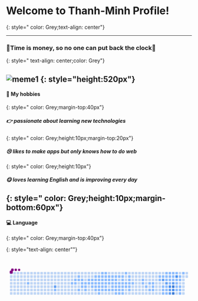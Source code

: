 # Welcome to Thanh-Minh Profile!
{: style=" color: Grey;text-align: center"}

-----

### 👊Time is money, so no one can put back the clock👊
{: style=" text-align: center;color: Grey"}

![meme1](https://user-images.githubusercontent.com/97713475/204207588-1c86236b-9c2e-4ce9-a500-dcc083841e85.jpg)
 {: style="height:520px"}
-------
 
#### 📌 My hobbies 
{: style=" color: Grey;margin-top:40px"}

##### 👉 passionate about learning new technologies
{: style=" color: Grey;height:10px;margin-top:20px"}

##### 😢 likes to make apps but only knows how to do web
{: style=" color: Grey;height:10px"}

##### 😋  loves learning English and is improving every day
{: style=" color: Grey;height:10px;margin-bottom:60px"}
-----

#### 💻 Language 
{: style=" color: Grey;margin-top:40px"}


{: style="text-align: center""}

<svg viewBox="-16 -32 880 192" width="650" height="192" xmlns="http://www.w3.org/2000/svg"><desc>Generated with https://github.com/Platane/snk</desc><style>:root{--cb:#1b1f230a;--cs:purple;--ce:#bfd6f6;--c0:#bfd6f6;--c1:#8dbdff;--c2:#64a1f4;--c3:#4b91f1;--c4:#3c7dd9}.c{shape-rendering:geometricPrecision;fill:var(--ce);stroke-width:1px;stroke:var(--cb);animation:none 35900ms linear infinite;width:12px;height:12px}@keyframes c0{2.5%{fill:var(--c1)}2.52%,100%{fill:var(--ce)}}.c.c0{fill:var(--c1);animation-name:c0}@keyframes c1{70.74%{fill:var(--c2)}70.76%,100%{fill:var(--ce)}}.c.c1{fill:var(--c2);animation-name:c1}@keyframes c2{5.28%{fill:var(--c1)}5.3%,100%{fill:var(--ce)}}.c.c2{fill:var(--c1);animation-name:c2}@keyframes c3{27.29%{fill:var(--c1)}27.31%,100%{fill:var(--ce)}}.c.c3{fill:var(--c1);animation-name:c3}@keyframes c4{26.73%{fill:var(--c1)}26.75%,100%{fill:var(--ce)}}.c.c4{fill:var(--c1);animation-name:c4}@keyframes c5{27.01%{fill:var(--c1)}27.03%,100%{fill:var(--ce)}}.c.c5{fill:var(--c1);animation-name:c5}@keyframes c6{26.17%{fill:var(--c1)}26.19%,100%{fill:var(--ce)}}.c.c6{fill:var(--c1);animation-name:c6}@keyframes c7{25.9%{fill:var(--c1)}25.92%,100%{fill:var(--ce)}}.c.c7{fill:var(--c1);animation-name:c7}@keyframes c8{7.23%{fill:var(--c1)}7.25%,100%{fill:var(--ce)}}.c.c8{fill:var(--c1);animation-name:c8}@keyframes c9{25.62%{fill:var(--c1)}25.64%,100%{fill:var(--ce)}}.c.c9{fill:var(--c1);animation-name:c9}@keyframes ca{28.68%{fill:var(--c1)}28.7%,100%{fill:var(--ce)}}.c.ca{fill:var(--c1);animation-name:ca}@keyframes cb{28.4%{fill:var(--c1)}28.42%,100%{fill:var(--ce)}}.c.cb{fill:var(--c1);animation-name:cb}@keyframes cc{8.35%{fill:var(--c1)}8.37%,100%{fill:var(--ce)}}.c.cc{fill:var(--c1);animation-name:cc}@keyframes cd{8.07%{fill:var(--c1)}8.09%,100%{fill:var(--ce)}}.c.cd{fill:var(--c1);animation-name:cd}@keyframes ce{7.79%{fill:var(--c1)}7.81%,100%{fill:var(--ce)}}.c.ce{fill:var(--c1);animation-name:ce}@keyframes cf{25.06%{fill:var(--c1)}25.08%,100%{fill:var(--ce)}}.c.cf{fill:var(--c1);animation-name:cf}@keyframes cg{8.63%{fill:var(--c1)}8.65%,100%{fill:var(--ce)}}.c.cg{fill:var(--c1);animation-name:cg}@keyframes ch{24.78%{fill:var(--c1)}24.8%,100%{fill:var(--ce)}}.c.ch{fill:var(--c1);animation-name:ch}@keyframes ci{8.9%{fill:var(--c1)}8.92%,100%{fill:var(--ce)}}.c.ci{fill:var(--c1);animation-name:ci}@keyframes cj{24.22%{fill:var(--c1)}24.24%,100%{fill:var(--ce)}}.c.cj{fill:var(--c1);animation-name:cj}@keyframes ck{16.98%{fill:var(--c1)}17%,100%{fill:var(--ce)}}.c.ck{fill:var(--c1);animation-name:ck}@keyframes cl{17.26%{fill:var(--c1)}17.28%,100%{fill:var(--ce)}}.c.cl{fill:var(--c1);animation-name:cl}@keyframes cm{9.18%{fill:var(--c1)}9.2%,100%{fill:var(--ce)}}.c.cm{fill:var(--c1);animation-name:cm}@keyframes cn{23.95%{fill:var(--c1)}23.97%,100%{fill:var(--ce)}}.c.cn{fill:var(--c1);animation-name:cn}@keyframes co{30.35%{fill:var(--c1)}30.37%,100%{fill:var(--ce)}}.c.co{fill:var(--c1);animation-name:co}@keyframes cp{16.7%{fill:var(--c1)}16.72%,100%{fill:var(--ce)}}.c.cp{fill:var(--c1);animation-name:cp}@keyframes cq{17.54%{fill:var(--c1)}17.56%,100%{fill:var(--ce)}}.c.cq{fill:var(--c1);animation-name:cq}@keyframes cr{9.46%{fill:var(--c1)}9.48%,100%{fill:var(--ce)}}.c.cr{fill:var(--c1);animation-name:cr}@keyframes cs{23.67%{fill:var(--c1)}23.69%,100%{fill:var(--ce)}}.c.cs{fill:var(--c1);animation-name:cs}@keyframes ct{30.63%{fill:var(--c1)}30.65%,100%{fill:var(--ce)}}.c.ct{fill:var(--c1);animation-name:ct}@keyframes cu{35.37%{fill:var(--c1)}35.39%,100%{fill:var(--ce)}}.c.cu{fill:var(--c1);animation-name:cu}@keyframes cv{16.15%{fill:var(--c1)}16.17%,100%{fill:var(--ce)}}.c.cv{fill:var(--c1);animation-name:cv}@keyframes cw{16.42%{fill:var(--c1)}16.44%,100%{fill:var(--ce)}}.c.cw{fill:var(--c1);animation-name:cw}@keyframes cx{17.82%{fill:var(--c1)}17.84%,100%{fill:var(--ce)}}.c.cx{fill:var(--c1);animation-name:cx}@keyframes cy{9.74%{fill:var(--c1)}9.76%,100%{fill:var(--ce)}}.c.cy{fill:var(--c1);animation-name:cy}@keyframes cz{23.39%{fill:var(--c1)}23.41%,100%{fill:var(--ce)}}.c.cz{fill:var(--c1);animation-name:cz}@keyframes c10{30.91%{fill:var(--c1)}30.93%,100%{fill:var(--ce)}}.c.c10{fill:var(--c1);animation-name:c10}@keyframes c11{15.87%{fill:var(--c1)}15.89%,100%{fill:var(--ce)}}.c.c11{fill:var(--c1);animation-name:c11}@keyframes c12{15.59%{fill:var(--c1)}15.61%,100%{fill:var(--ce)}}.c.c12{fill:var(--c1);animation-name:c12}@keyframes c13{18.1%{fill:var(--c1)}18.12%,100%{fill:var(--ce)}}.c.c13{fill:var(--c1);animation-name:c13}@keyframes c14{10.02%{fill:var(--c1)}10.04%,100%{fill:var(--ce)}}.c.c14{fill:var(--c1);animation-name:c14}@keyframes c15{23.11%{fill:var(--c1)}23.13%,100%{fill:var(--ce)}}.c.c15{fill:var(--c1);animation-name:c15}@keyframes c16{31.19%{fill:var(--c1)}31.21%,100%{fill:var(--ce)}}.c.c16{fill:var(--c1);animation-name:c16}@keyframes c17{15.31%{fill:var(--c1)}15.33%,100%{fill:var(--ce)}}.c.c17{fill:var(--c1);animation-name:c17}@keyframes c18{18.37%{fill:var(--c1)}18.39%,100%{fill:var(--ce)}}.c.c18{fill:var(--c1);animation-name:c18}@keyframes c19{10.3%{fill:var(--c1)}10.32%,100%{fill:var(--ce)}}.c.c19{fill:var(--c1);animation-name:c19}@keyframes c1a{31.47%{fill:var(--c1)}31.49%,100%{fill:var(--ce)}}.c.c1a{fill:var(--c1);animation-name:c1a}@keyframes c1b{15.03%{fill:var(--c1)}15.05%,100%{fill:var(--ce)}}.c.c1b{fill:var(--c1);animation-name:c1b}@keyframes c1c{18.65%{fill:var(--c1)}18.67%,100%{fill:var(--ce)}}.c.c1c{fill:var(--c1);animation-name:c1c}@keyframes c1d{10.57%{fill:var(--c1)}10.59%,100%{fill:var(--ce)}}.c.c1d{fill:var(--c1);animation-name:c1d}@keyframes c1e{22.55%{fill:var(--c1)}22.57%,100%{fill:var(--ce)}}.c.c1e{fill:var(--c1);animation-name:c1e}@keyframes c1f{31.74%{fill:var(--c1)}31.76%,100%{fill:var(--ce)}}.c.c1f{fill:var(--c1);animation-name:c1f}@keyframes c1g{14.75%{fill:var(--c1)}14.77%,100%{fill:var(--ce)}}.c.c1g{fill:var(--c1);animation-name:c1g}@keyframes c1h{18.93%{fill:var(--c1)}18.95%,100%{fill:var(--ce)}}.c.c1h{fill:var(--c1);animation-name:c1h}@keyframes c1i{10.85%{fill:var(--c1)}10.87%,100%{fill:var(--ce)}}.c.c1i{fill:var(--c1);animation-name:c1i}@keyframes c1j{22.27%{fill:var(--c1)}22.29%,100%{fill:var(--ce)}}.c.c1j{fill:var(--c1);animation-name:c1j}@keyframes c1k{32.02%{fill:var(--c1)}32.04%,100%{fill:var(--ce)}}.c.c1k{fill:var(--c1);animation-name:c1k}@keyframes c1l{33.97%{fill:var(--c1)}33.99%,100%{fill:var(--ce)}}.c.c1l{fill:var(--c1);animation-name:c1l}@keyframes c1m{14.47%{fill:var(--c1)}14.49%,100%{fill:var(--ce)}}.c.c1m{fill:var(--c1);animation-name:c1m}@keyframes c1n{11.13%{fill:var(--c1)}11.15%,100%{fill:var(--ce)}}.c.c1n{fill:var(--c1);animation-name:c1n}@keyframes c1o{22%{fill:var(--c1)}22.02%,100%{fill:var(--ce)}}.c.c1o{fill:var(--c1);animation-name:c1o}@keyframes c1p{32.3%{fill:var(--c1)}32.32%,100%{fill:var(--ce)}}.c.c1p{fill:var(--c1);animation-name:c1p}@keyframes c1q{32.58%{fill:var(--c1)}32.6%,100%{fill:var(--ce)}}.c.c1q{fill:var(--c1);animation-name:c1q}@keyframes c1r{14.2%{fill:var(--c1)}14.22%,100%{fill:var(--ce)}}.c.c1r{fill:var(--c1);animation-name:c1r}@keyframes c1s{19.49%{fill:var(--c1)}19.51%,100%{fill:var(--ce)}}.c.c1s{fill:var(--c1);animation-name:c1s}@keyframes c1t{11.41%{fill:var(--c1)}11.43%,100%{fill:var(--ce)}}.c.c1t{fill:var(--c1);animation-name:c1t}@keyframes c1u{21.72%{fill:var(--c1)}21.74%,100%{fill:var(--ce)}}.c.c1u{fill:var(--c1);animation-name:c1u}@keyframes c1v{21.44%{fill:var(--c1)}21.46%,100%{fill:var(--ce)}}.c.c1v{fill:var(--c1);animation-name:c1v}@keyframes c1w{32.86%{fill:var(--c1)}32.88%,100%{fill:var(--ce)}}.c.c1w{fill:var(--c1);animation-name:c1w}@keyframes c1x{13.64%{fill:var(--c1)}13.66%,100%{fill:var(--ce)}}.c.c1x{fill:var(--c1);animation-name:c1x}@keyframes c1y{11.69%{fill:var(--c1)}11.71%,100%{fill:var(--ce)}}.c.c1y{fill:var(--c1);animation-name:c1y}@keyframes c1z{20.32%{fill:var(--c1)}20.34%,100%{fill:var(--ce)}}.c.c1z{fill:var(--c1);animation-name:c1z}@keyframes c20{13.08%{fill:var(--c1)}13.1%,100%{fill:var(--ce)}}.c.c20{fill:var(--c1);animation-name:c20}@keyframes c21{12.8%{fill:var(--c1)}12.82%,100%{fill:var(--ce)}}.c.c21{fill:var(--c1);animation-name:c21}@keyframes c22{11.97%{fill:var(--c1)}11.99%,100%{fill:var(--ce)}}.c.c22{fill:var(--c1);animation-name:c22}@keyframes c23{20.6%{fill:var(--c1)}20.62%,100%{fill:var(--ce)}}.c.c23{fill:var(--c1);animation-name:c23}@keyframes c24{20.88%{fill:var(--c1)}20.9%,100%{fill:var(--ce)}}.c.c24{fill:var(--c1);animation-name:c24}@keyframes c25{12.25%{fill:var(--c1)}12.27%,100%{fill:var(--ce)}}.c.c25{fill:var(--c1);animation-name:c25}@keyframes c26{41.77%{fill:var(--c1)}41.79%,100%{fill:var(--ce)}}.c.c26{fill:var(--c1);animation-name:c26}@keyframes c27{41.49%{fill:var(--c1)}41.51%,100%{fill:var(--ce)}}.c.c27{fill:var(--c1);animation-name:c27}@keyframes c28{42.61%{fill:var(--c1)}42.63%,100%{fill:var(--ce)}}.c.c28{fill:var(--c1);animation-name:c28}@keyframes c29{40.94%{fill:var(--c1)}40.96%,100%{fill:var(--ce)}}.c.c29{fill:var(--c1);animation-name:c29}@keyframes c2a{39.82%{fill:var(--c1)}39.84%,100%{fill:var(--ce)}}.c.c2a{fill:var(--c1);animation-name:c2a}@keyframes c2b{40.66%{fill:var(--c1)}40.68%,100%{fill:var(--ce)}}.c.c2b{fill:var(--c1);animation-name:c2b}@keyframes c2c{40.38%{fill:var(--c1)}40.4%,100%{fill:var(--ce)}}.c.c2c{fill:var(--c1);animation-name:c2c}@keyframes c2d{40.1%{fill:var(--c1)}40.12%,100%{fill:var(--ce)}}.c.c2d{fill:var(--c1);animation-name:c2d}@keyframes c2e{47.34%{fill:var(--c1)}47.36%,100%{fill:var(--ce)}}.c.c2e{fill:var(--c1);animation-name:c2e}@keyframes c2f{47.07%{fill:var(--c1)}47.09%,100%{fill:var(--ce)}}.c.c2f{fill:var(--c1);animation-name:c2f}@keyframes c2g{47.62%{fill:var(--c1)}47.64%,100%{fill:var(--ce)}}.c.c2g{fill:var(--c1);animation-name:c2g}@keyframes c2h{59.04%{fill:var(--c2)}59.06%,100%{fill:var(--ce)}}.c.c2h{fill:var(--c2);animation-name:c2h}@keyframes c2i{44%{fill:var(--c1)}44.02%,100%{fill:var(--ce)}}.c.c2i{fill:var(--c1);animation-name:c2i}@keyframes c2j{44.84%{fill:var(--c1)}44.86%,100%{fill:var(--ce)}}.c.c2j{fill:var(--c1);animation-name:c2j}@keyframes c2k{45.12%{fill:var(--c1)}45.14%,100%{fill:var(--ce)}}.c.c2k{fill:var(--c1);animation-name:c2k}@keyframes c2l{52.08%{fill:var(--c1)}52.1%,100%{fill:var(--ce)}}.c.c2l{fill:var(--c1);animation-name:c2l}@keyframes c2m{47.9%{fill:var(--c1)}47.92%,100%{fill:var(--ce)}}.c.c2m{fill:var(--c1);animation-name:c2m}@keyframes c2n{51.52%{fill:var(--c1)}51.54%,100%{fill:var(--ce)}}.c.c2n{fill:var(--c1);animation-name:c2n}@keyframes c2o{59.6%{fill:var(--c2)}59.62%,100%{fill:var(--ce)}}.c.c2o{fill:var(--c2);animation-name:c2o}@keyframes c2p{44.28%{fill:var(--c1)}44.3%,100%{fill:var(--ce)}}.c.c2p{fill:var(--c1);animation-name:c2p}@keyframes c2q{44.56%{fill:var(--c1)}44.58%,100%{fill:var(--ce)}}.c.c2q{fill:var(--c1);animation-name:c2q}@keyframes c2r{45.39%{fill:var(--c1)}45.41%,100%{fill:var(--ce)}}.c.c2r{fill:var(--c1);animation-name:c2r}@keyframes c2s{52.36%{fill:var(--c1)}52.38%,100%{fill:var(--ce)}}.c.c2s{fill:var(--c1);animation-name:c2s}@keyframes c2t{48.18%{fill:var(--c1)}48.2%,100%{fill:var(--ce)}}.c.c2t{fill:var(--c1);animation-name:c2t}@keyframes c2u{51.24%{fill:var(--c1)}51.26%,100%{fill:var(--ce)}}.c.c2u{fill:var(--c1);animation-name:c2u}@keyframes c2v{57.65%{fill:var(--c1)}57.67%,100%{fill:var(--ce)}}.c.c2v{fill:var(--c1);animation-name:c2v}@keyframes c2w{80.77%{fill:var(--c3)}80.79%,100%{fill:var(--ce)}}.c.c2w{fill:var(--c3);animation-name:c2w}@keyframes c2x{60.44%{fill:var(--c2)}60.46%,100%{fill:var(--ce)}}.c.c2x{fill:var(--c2);animation-name:c2x}@keyframes c2y{60.71%{fill:var(--c2)}60.73%,100%{fill:var(--ce)}}.c.c2y{fill:var(--c2);animation-name:c2y}@keyframes c2z{48.74%{fill:var(--c1)}48.76%,100%{fill:var(--ce)}}.c.c2z{fill:var(--c1);animation-name:c2z}@keyframes c30{48.46%{fill:var(--c1)}48.48%,100%{fill:var(--ce)}}.c.c30{fill:var(--c1);animation-name:c30}@keyframes c31{50.96%{fill:var(--c1)}50.98%,100%{fill:var(--ce)}}.c.c31{fill:var(--c1);animation-name:c31}@keyframes c32{57.93%{fill:var(--c2)}57.95%,100%{fill:var(--ce)}}.c.c32{fill:var(--c2);animation-name:c32}@keyframes c33{83.83%{fill:var(--c4)}83.85%,100%{fill:var(--ce)}}.c.c33{fill:var(--c4);animation-name:c33}@keyframes c34{81.33%{fill:var(--c3)}81.35%,100%{fill:var(--ce)}}.c.c34{fill:var(--c3);animation-name:c34}@keyframes c35{84.39%{fill:var(--c4)}84.41%,100%{fill:var(--ce)}}.c.c35{fill:var(--c4);animation-name:c35}@keyframes c36{49.02%{fill:var(--c1)}49.04%,100%{fill:var(--ce)}}.c.c36{fill:var(--c1);animation-name:c36}@keyframes c37{82.72%{fill:var(--c3)}82.74%,100%{fill:var(--ce)}}.c.c37{fill:var(--c3);animation-name:c37}@keyframes c38{50.69%{fill:var(--c1)}50.71%,100%{fill:var(--ce)}}.c.c38{fill:var(--c1);animation-name:c38}@keyframes c39{53.75%{fill:var(--c1)}53.77%,100%{fill:var(--ce)}}.c.c39{fill:var(--c1);animation-name:c39}@keyframes c3a{54.03%{fill:var(--c1)}54.05%,100%{fill:var(--ce)}}.c.c3a{fill:var(--c1);animation-name:c3a}@keyframes c3b{54.86%{fill:var(--c1)}54.88%,100%{fill:var(--ce)}}.c.c3b{fill:var(--c1);animation-name:c3b}@keyframes c3c{50.13%{fill:var(--c1)}50.15%,100%{fill:var(--ce)}}.c.c3c{fill:var(--c1);animation-name:c3c}@keyframes c3d{50.41%{fill:var(--c1)}50.43%,100%{fill:var(--ce)}}.c.c3d{fill:var(--c1);animation-name:c3d}@keyframes c3e{54.31%{fill:var(--c1)}54.33%,100%{fill:var(--ce)}}.c.c3e{fill:var(--c1);animation-name:c3e}@keyframes c3f{54.59%{fill:var(--c1)}54.61%,100%{fill:var(--ce)}}.c.c3f{fill:var(--c1);animation-name:c3f}@keyframes c3g{55.42%{fill:var(--c1)}55.44%,100%{fill:var(--ce)}}.c.c3g{fill:var(--c1);animation-name:c3g}@keyframes c3h{49.57%{fill:var(--c1)}49.59%,100%{fill:var(--ce)}}.c.c3h{fill:var(--c1);animation-name:c3h}.u{transform-origin:0 0;transform:scale(0,1);animation:none linear 35900ms infinite}@keyframes u0{2.5%{transform:scale(0.000,1)}2.52%,5.28%{transform:scale(0.009,1)}5.3%,7.23%{transform:scale(0.017,1)}7.25%,7.79%{transform:scale(0.026,1)}7.81%,8.07%{transform:scale(0.035,1)}8.09%,8.35%{transform:scale(0.043,1)}8.37%,8.63%{transform:scale(0.052,1)}8.65%,8.9%{transform:scale(0.061,1)}8.92%,9.18%{transform:scale(0.070,1)}9.2%,9.46%{transform:scale(0.078,1)}9.48%,9.74%{transform:scale(0.087,1)}9.76%,10.02%{transform:scale(0.096,1)}10.04%,10.3%{transform:scale(0.104,1)}10.32%,10.57%{transform:scale(0.113,1)}10.59%,10.85%{transform:scale(0.122,1)}10.87%,11.13%{transform:scale(0.130,1)}11.15%,11.41%{transform:scale(0.139,1)}11.43%,11.69%{transform:scale(0.148,1)}11.71%,11.97%{transform:scale(0.157,1)}11.99%,12.25%{transform:scale(0.165,1)}12.27%,12.8%{transform:scale(0.174,1)}12.82%,13.08%{transform:scale(0.183,1)}13.1%,13.64%{transform:scale(0.191,1)}13.66%,14.2%{transform:scale(0.200,1)}14.22%,14.47%{transform:scale(0.209,1)}14.49%,14.75%{transform:scale(0.217,1)}14.77%,15.03%{transform:scale(0.226,1)}15.05%,15.31%{transform:scale(0.235,1)}15.33%,15.59%{transform:scale(0.243,1)}15.61%,15.87%{transform:scale(0.252,1)}15.89%,16.15%{transform:scale(0.261,1)}16.17%,16.42%{transform:scale(0.270,1)}16.44%,16.7%{transform:scale(0.278,1)}16.72%,16.98%{transform:scale(0.287,1)}17%,17.26%{transform:scale(0.296,1)}17.28%,17.54%{transform:scale(0.304,1)}17.56%,17.82%{transform:scale(0.313,1)}17.84%,18.1%{transform:scale(0.322,1)}18.12%,18.37%{transform:scale(0.330,1)}18.39%,18.65%{transform:scale(0.339,1)}18.67%,18.93%{transform:scale(0.348,1)}18.95%,19.49%{transform:scale(0.357,1)}19.51%,20.32%{transform:scale(0.365,1)}20.34%,20.6%{transform:scale(0.374,1)}20.62%,20.88%{transform:scale(0.383,1)}20.9%,21.44%{transform:scale(0.391,1)}21.46%,21.72%{transform:scale(0.400,1)}21.74%,22%{transform:scale(0.409,1)}22.02%,22.27%{transform:scale(0.417,1)}22.29%,22.55%{transform:scale(0.426,1)}22.57%,23.11%{transform:scale(0.435,1)}23.13%,23.39%{transform:scale(0.443,1)}23.41%,23.67%{transform:scale(0.452,1)}23.69%,23.95%{transform:scale(0.461,1)}23.97%,24.22%{transform:scale(0.470,1)}24.24%,24.78%{transform:scale(0.478,1)}24.8%,25.06%{transform:scale(0.487,1)}25.08%,25.62%{transform:scale(0.496,1)}25.64%,25.9%{transform:scale(0.504,1)}25.92%,26.17%{transform:scale(0.513,1)}26.19%,26.73%{transform:scale(0.522,1)}26.75%,27.01%{transform:scale(0.530,1)}27.03%,27.29%{transform:scale(0.539,1)}27.31%,28.4%{transform:scale(0.548,1)}28.42%,28.68%{transform:scale(0.557,1)}28.7%,30.35%{transform:scale(0.565,1)}30.37%,30.63%{transform:scale(0.574,1)}30.65%,30.91%{transform:scale(0.583,1)}30.93%,31.19%{transform:scale(0.591,1)}31.21%,31.47%{transform:scale(0.600,1)}31.49%,31.74%{transform:scale(0.609,1)}31.76%,32.02%{transform:scale(0.617,1)}32.04%,32.3%{transform:scale(0.626,1)}32.32%,32.58%{transform:scale(0.635,1)}32.6%,32.86%{transform:scale(0.643,1)}32.88%,33.97%{transform:scale(0.652,1)}33.99%,35.37%{transform:scale(0.661,1)}35.39%,39.82%{transform:scale(0.670,1)}39.84%,40.1%{transform:scale(0.678,1)}40.12%,40.38%{transform:scale(0.687,1)}40.4%,40.66%{transform:scale(0.696,1)}40.68%,40.94%{transform:scale(0.704,1)}40.96%,41.49%{transform:scale(0.713,1)}41.51%,41.77%{transform:scale(0.722,1)}41.79%,42.61%{transform:scale(0.730,1)}42.63%,44%{transform:scale(0.739,1)}44.02%,44.28%{transform:scale(0.748,1)}44.3%,44.56%{transform:scale(0.757,1)}44.58%,44.84%{transform:scale(0.765,1)}44.86%,45.12%{transform:scale(0.774,1)}45.14%,45.39%{transform:scale(0.783,1)}45.41%,47.07%{transform:scale(0.791,1)}47.09%,47.34%{transform:scale(0.800,1)}47.36%,47.62%{transform:scale(0.809,1)}47.64%,47.9%{transform:scale(0.817,1)}47.92%,48.18%{transform:scale(0.826,1)}48.2%,48.46%{transform:scale(0.835,1)}48.48%,48.74%{transform:scale(0.843,1)}48.76%,49.02%{transform:scale(0.852,1)}49.04%,49.57%{transform:scale(0.861,1)}49.59%,50.13%{transform:scale(0.870,1)}50.15%,50.41%{transform:scale(0.878,1)}50.43%,50.69%{transform:scale(0.887,1)}50.71%,50.96%{transform:scale(0.896,1)}50.98%,51.24%{transform:scale(0.904,1)}51.26%,51.52%{transform:scale(0.913,1)}51.54%,52.08%{transform:scale(0.922,1)}52.1%,52.36%{transform:scale(0.930,1)}52.38%,53.75%{transform:scale(0.939,1)}53.77%,54.03%{transform:scale(0.948,1)}54.05%,54.31%{transform:scale(0.957,1)}54.33%,54.59%{transform:scale(0.965,1)}54.61%,54.86%{transform:scale(0.974,1)}54.88%,55.42%{transform:scale(0.983,1)}55.44%,57.65%{transform:scale(0.991,1)}57.67%,100%{transform:scale(1.000,1)}}.u.u0{fill:var(--c1);animation-name:u0;transform-origin:0.0px 0}@keyframes u1{57.93%{transform:scale(0.000,1)}57.95%,59.04%{transform:scale(0.167,1)}59.06%,59.6%{transform:scale(0.333,1)}59.62%,60.44%{transform:scale(0.500,1)}60.46%,60.71%{transform:scale(0.667,1)}60.73%,70.74%{transform:scale(0.833,1)}70.76%,100%{transform:scale(1.000,1)}}.u.u1{fill:var(--c2);animation-name:u1;transform-origin:774.0px 0}@keyframes u2{80.77%{transform:scale(0.000,1)}80.79%,81.33%{transform:scale(0.333,1)}81.35%,82.72%{transform:scale(0.667,1)}82.74%,100%{transform:scale(1.000,1)}}.u.u2{fill:var(--c3);animation-name:u2;transform-origin:814.3px 0}@keyframes u3{83.83%{transform:scale(0.000,1)}83.85%,84.39%{transform:scale(0.500,1)}84.41%,100%{transform:scale(1.000,1)}}.u.u3{fill:var(--c4);animation-name:u3;transform-origin:834.5px 0}.s{shape-rendering:geometricPrecision;fill:var(--cs);animation:none linear 35900ms infinite}@keyframes s0{0%,99.72%{transform:translate(0px,-16px)}0.28%{transform:translate(0px,0px)}1.67%{transform:translate(80px,0px)}2.51%{transform:translate(80px,48px)}4.46%{transform:translate(192px,48px)}5.01%,94.71%{transform:translate(192px,80px)}7.8%{transform:translate(352px,80px)}8.36%{transform:translate(352px,48px)}12.26%{transform:translate(576px,48px)}12.53%{transform:translate(576px,32px)}12.81%{transform:translate(560px,32px)}13.37%{transform:translate(560px,0px)}13.93%{transform:translate(528px,0px)}14.21%{transform:translate(528px,16px)}15.6%{transform:translate(448px,16px)}15.88%{transform:translate(448px,0px)}16.16%{transform:translate(432px,0px)}16.43%{transform:translate(432px,16px)}16.99%{transform:translate(400px,16px)}17.27%{transform:translate(400px,32px)}19.78%{transform:translate(544px,32px)}20.33%{transform:translate(544px,64px)}20.61%{transform:translate(560px,64px)}20.89%{transform:translate(560px,80px)}21.45%,33.15%{transform:translate(528px,80px)}21.73%{transform:translate(528px,64px)}24.23%{transform:translate(384px,64px)}24.79%{transform:translate(384px,32px)}25.91%{transform:translate(320px,32px)}26.18%{transform:translate(320px,16px)}26.46%{transform:translate(304px,16px)}27.02%{transform:translate(304px,48px)}27.3%{transform:translate(288px,48px)}27.58%{transform:translate(288px,64px)}28.41%{transform:translate(336px,64px)}28.69%{transform:translate(336px,48px)}29.81%{transform:translate(400px,48px)}30.36%{transform:translate(400px,80px)}32.31%{transform:translate(512px,80px)}32.59%{transform:translate(512px,96px)}32.87%{transform:translate(528px,96px)}33.7%{transform:translate(496px,80px)}33.98%{transform:translate(496px,96px)}35.38%{transform:translate(416px,96px)}35.65%{transform:translate(416px,80px)}40.11%{transform:translate(672px,80px)}40.67%{transform:translate(672px,48px)}41.5%{transform:translate(624px,48px)}41.78%{transform:translate(624px,32px)}42.06%{transform:translate(640px,32px)}42.62%{transform:translate(640px,64px)}44.29%,45.96%,61.56%{transform:translate(736px,64px)}44.57%,60.17%{transform:translate(736px,80px)}44.85%{transform:translate(720px,80px)}45.13%{transform:translate(720px,96px)}45.4%,61%{transform:translate(736px,96px)}46.24%{transform:translate(720px,64px)}46.52%,59.33%{transform:translate(720px,48px)}46.8%{transform:translate(704px,48px)}47.35%{transform:translate(704px,16px)}48.47%,83.01%{transform:translate(768px,16px)}48.75%,52.65%{transform:translate(768px,0px)}49.58%{transform:translate(816px,0px)}49.86%{transform:translate(816px,16px)}50.14%{transform:translate(800px,16px)}50.42%{transform:translate(800px,32px)}51.53%{transform:translate(736px,32px)}52.09%{transform:translate(736px,0px)}53.2%,58.22%{transform:translate(768px,32px)}53.48%,56.82%{transform:translate(784px,32px)}54.04%{transform:translate(784px,64px)}54.32%{transform:translate(800px,64px)}54.6%{transform:translate(800px,80px)}54.87%,81.62%{transform:translate(784px,80px)}55.15%{transform:translate(784px,96px)}55.43%{transform:translate(800px,96px)}56.27%{transform:translate(800px,48px)}56.55%{transform:translate(784px,48px)}57.38%{transform:translate(752px,32px)}57.66%,80.5%{transform:translate(752px,48px)}57.94%{transform:translate(768px,48px)}59.05%{transform:translate(720px,32px)}59.61%{transform:translate(736px,48px)}60.45%,81.06%{transform:translate(752px,80px)}60.72%{transform:translate(752px,96px)}70.75%{transform:translate(208px,64px)}71.03%{transform:translate(208px,48px)}82.73%{transform:translate(784px,16px)}84.4%{transform:translate(768px,96px)}94.43%{transform:translate(192px,96px)}95.26%{transform:translate(160px,80px)}96.1%{transform:translate(160px,32px)}96.38%{transform:translate(144px,32px)}96.94%{transform:translate(144px,0px)}97.77%{transform:translate(96px,0px)}98.05%{transform:translate(96px,-16px)}}.s.s0{transform:translate(0px,-16px);animation-name:s0}@keyframes s1{0%,99.72%{transform:translate(16px,-16px)}0.28%{transform:translate(0px,-16px)}0.56%{transform:translate(0px,0px)}1.95%{transform:translate(80px,0px)}2.79%{transform:translate(80px,48px)}4.74%{transform:translate(192px,48px)}5.29%,94.99%{transform:translate(192px,80px)}8.08%{transform:translate(352px,80px)}8.64%{transform:translate(352px,48px)}12.53%{transform:translate(576px,48px)}12.81%{transform:translate(576px,32px)}13.09%{transform:translate(560px,32px)}13.65%{transform:translate(560px,0px)}14.21%{transform:translate(528px,0px)}14.48%{transform:translate(528px,16px)}15.88%{transform:translate(448px,16px)}16.16%{transform:translate(448px,0px)}16.43%{transform:translate(432px,0px)}16.71%{transform:translate(432px,16px)}17.27%{transform:translate(400px,16px)}17.55%{transform:translate(400px,32px)}20.06%{transform:translate(544px,32px)}20.61%{transform:translate(544px,64px)}20.89%{transform:translate(560px,64px)}21.17%{transform:translate(560px,80px)}21.73%,33.43%{transform:translate(528px,80px)}22.01%{transform:translate(528px,64px)}24.51%{transform:translate(384px,64px)}25.07%{transform:translate(384px,32px)}26.18%{transform:translate(320px,32px)}26.46%{transform:translate(320px,16px)}26.74%{transform:translate(304px,16px)}27.3%{transform:translate(304px,48px)}27.58%{transform:translate(288px,48px)}27.86%{transform:translate(288px,64px)}28.69%{transform:translate(336px,64px)}28.97%{transform:translate(336px,48px)}30.08%{transform:translate(400px,48px)}30.64%{transform:translate(400px,80px)}32.59%{transform:translate(512px,80px)}32.87%{transform:translate(512px,96px)}33.15%{transform:translate(528px,96px)}33.98%{transform:translate(496px,80px)}34.26%{transform:translate(496px,96px)}35.65%{transform:translate(416px,96px)}35.93%{transform:translate(416px,80px)}40.39%{transform:translate(672px,80px)}40.95%{transform:translate(672px,48px)}41.78%{transform:translate(624px,48px)}42.06%{transform:translate(624px,32px)}42.34%{transform:translate(640px,32px)}42.9%{transform:translate(640px,64px)}44.57%,46.24%,61.84%{transform:translate(736px,64px)}44.85%,60.45%{transform:translate(736px,80px)}45.13%{transform:translate(720px,80px)}45.4%{transform:translate(720px,96px)}45.68%,61.28%{transform:translate(736px,96px)}46.52%{transform:translate(720px,64px)}46.8%,59.61%{transform:translate(720px,48px)}47.08%{transform:translate(704px,48px)}47.63%{transform:translate(704px,16px)}48.75%,83.29%{transform:translate(768px,16px)}49.03%,52.92%{transform:translate(768px,0px)}49.86%{transform:translate(816px,0px)}50.14%{transform:translate(816px,16px)}50.42%{transform:translate(800px,16px)}50.7%{transform:translate(800px,32px)}51.81%{transform:translate(736px,32px)}52.37%{transform:translate(736px,0px)}53.48%,58.5%{transform:translate(768px,32px)}53.76%,57.1%{transform:translate(784px,32px)}54.32%{transform:translate(784px,64px)}54.6%{transform:translate(800px,64px)}54.87%{transform:translate(800px,80px)}55.15%,81.89%{transform:translate(784px,80px)}55.43%{transform:translate(784px,96px)}55.71%{transform:translate(800px,96px)}56.55%{transform:translate(800px,48px)}56.82%{transform:translate(784px,48px)}57.66%{transform:translate(752px,32px)}57.94%,80.78%{transform:translate(752px,48px)}58.22%{transform:translate(768px,48px)}59.33%{transform:translate(720px,32px)}59.89%{transform:translate(736px,48px)}60.72%,81.34%{transform:translate(752px,80px)}61%{transform:translate(752px,96px)}71.03%{transform:translate(208px,64px)}71.31%{transform:translate(208px,48px)}83.01%{transform:translate(784px,16px)}84.68%{transform:translate(768px,96px)}94.71%{transform:translate(192px,96px)}95.54%{transform:translate(160px,80px)}96.38%{transform:translate(160px,32px)}96.66%{transform:translate(144px,32px)}97.21%{transform:translate(144px,0px)}98.05%{transform:translate(96px,0px)}98.33%{transform:translate(96px,-16px)}}.s.s1{transform:translate(16px,-16px);animation-name:s1}@keyframes s2{0%,99.72%{transform:translate(32px,-16px)}0.56%{transform:translate(0px,-16px)}0.84%{transform:translate(0px,0px)}2.23%{transform:translate(80px,0px)}3.06%{transform:translate(80px,48px)}5.01%{transform:translate(192px,48px)}5.57%,95.26%{transform:translate(192px,80px)}8.36%{transform:translate(352px,80px)}8.91%{transform:translate(352px,48px)}12.81%{transform:translate(576px,48px)}13.09%{transform:translate(576px,32px)}13.37%{transform:translate(560px,32px)}13.93%{transform:translate(560px,0px)}14.48%{transform:translate(528px,0px)}14.76%{transform:translate(528px,16px)}16.16%{transform:translate(448px,16px)}16.43%{transform:translate(448px,0px)}16.71%{transform:translate(432px,0px)}16.99%{transform:translate(432px,16px)}17.55%{transform:translate(400px,16px)}17.83%{transform:translate(400px,32px)}20.33%{transform:translate(544px,32px)}20.89%{transform:translate(544px,64px)}21.17%{transform:translate(560px,64px)}21.45%{transform:translate(560px,80px)}22.01%,33.7%{transform:translate(528px,80px)}22.28%{transform:translate(528px,64px)}24.79%{transform:translate(384px,64px)}25.35%{transform:translate(384px,32px)}26.46%{transform:translate(320px,32px)}26.74%{transform:translate(320px,16px)}27.02%{transform:translate(304px,16px)}27.58%{transform:translate(304px,48px)}27.86%{transform:translate(288px,48px)}28.13%{transform:translate(288px,64px)}28.97%{transform:translate(336px,64px)}29.25%{transform:translate(336px,48px)}30.36%{transform:translate(400px,48px)}30.92%{transform:translate(400px,80px)}32.87%{transform:translate(512px,80px)}33.15%{transform:translate(512px,96px)}33.43%{transform:translate(528px,96px)}34.26%{transform:translate(496px,80px)}34.54%{transform:translate(496px,96px)}35.93%{transform:translate(416px,96px)}36.21%{transform:translate(416px,80px)}40.67%{transform:translate(672px,80px)}41.23%{transform:translate(672px,48px)}42.06%{transform:translate(624px,48px)}42.34%{transform:translate(624px,32px)}42.62%{transform:translate(640px,32px)}43.18%{transform:translate(640px,64px)}44.85%,46.52%,62.12%{transform:translate(736px,64px)}45.13%,60.72%{transform:translate(736px,80px)}45.4%{transform:translate(720px,80px)}45.68%{transform:translate(720px,96px)}45.96%,61.56%{transform:translate(736px,96px)}46.8%{transform:translate(720px,64px)}47.08%,59.89%{transform:translate(720px,48px)}47.35%{transform:translate(704px,48px)}47.91%{transform:translate(704px,16px)}49.03%,83.57%{transform:translate(768px,16px)}49.3%,53.2%{transform:translate(768px,0px)}50.14%{transform:translate(816px,0px)}50.42%{transform:translate(816px,16px)}50.7%{transform:translate(800px,16px)}50.97%{transform:translate(800px,32px)}52.09%{transform:translate(736px,32px)}52.65%{transform:translate(736px,0px)}53.76%,58.77%{transform:translate(768px,32px)}54.04%,57.38%{transform:translate(784px,32px)}54.6%{transform:translate(784px,64px)}54.87%{transform:translate(800px,64px)}55.15%{transform:translate(800px,80px)}55.43%,82.17%{transform:translate(784px,80px)}55.71%{transform:translate(784px,96px)}55.99%{transform:translate(800px,96px)}56.82%{transform:translate(800px,48px)}57.1%{transform:translate(784px,48px)}57.94%{transform:translate(752px,32px)}58.22%,81.06%{transform:translate(752px,48px)}58.5%{transform:translate(768px,48px)}59.61%{transform:translate(720px,32px)}60.17%{transform:translate(736px,48px)}61%,81.62%{transform:translate(752px,80px)}61.28%{transform:translate(752px,96px)}71.31%{transform:translate(208px,64px)}71.59%{transform:translate(208px,48px)}83.29%{transform:translate(784px,16px)}84.96%{transform:translate(768px,96px)}94.99%{transform:translate(192px,96px)}95.82%{transform:translate(160px,80px)}96.66%{transform:translate(160px,32px)}96.94%{transform:translate(144px,32px)}97.49%{transform:translate(144px,0px)}98.33%{transform:translate(96px,0px)}98.61%{transform:translate(96px,-16px)}}.s.s2{transform:translate(32px,-16px);animation-name:s2}@keyframes s3{0%,99.72%{transform:translate(48px,-16px)}0.84%{transform:translate(0px,-16px)}1.11%{transform:translate(0px,0px)}2.51%{transform:translate(80px,0px)}3.34%{transform:translate(80px,48px)}5.29%{transform:translate(192px,48px)}5.85%,95.54%{transform:translate(192px,80px)}8.64%{transform:translate(352px,80px)}9.19%{transform:translate(352px,48px)}13.09%{transform:translate(576px,48px)}13.37%{transform:translate(576px,32px)}13.65%{transform:translate(560px,32px)}14.21%{transform:translate(560px,0px)}14.76%{transform:translate(528px,0px)}15.04%{transform:translate(528px,16px)}16.43%{transform:translate(448px,16px)}16.71%{transform:translate(448px,0px)}16.99%{transform:translate(432px,0px)}17.27%{transform:translate(432px,16px)}17.83%{transform:translate(400px,16px)}18.11%{transform:translate(400px,32px)}20.61%{transform:translate(544px,32px)}21.17%{transform:translate(544px,64px)}21.45%{transform:translate(560px,64px)}21.73%{transform:translate(560px,80px)}22.28%,33.98%{transform:translate(528px,80px)}22.56%{transform:translate(528px,64px)}25.07%{transform:translate(384px,64px)}25.63%{transform:translate(384px,32px)}26.74%{transform:translate(320px,32px)}27.02%{transform:translate(320px,16px)}27.3%{transform:translate(304px,16px)}27.86%{transform:translate(304px,48px)}28.13%{transform:translate(288px,48px)}28.41%{transform:translate(288px,64px)}29.25%{transform:translate(336px,64px)}29.53%{transform:translate(336px,48px)}30.64%{transform:translate(400px,48px)}31.2%{transform:translate(400px,80px)}33.15%{transform:translate(512px,80px)}33.43%{transform:translate(512px,96px)}33.7%{transform:translate(528px,96px)}34.54%{transform:translate(496px,80px)}34.82%{transform:translate(496px,96px)}36.21%{transform:translate(416px,96px)}36.49%{transform:translate(416px,80px)}40.95%{transform:translate(672px,80px)}41.5%{transform:translate(672px,48px)}42.34%{transform:translate(624px,48px)}42.62%{transform:translate(624px,32px)}42.9%{transform:translate(640px,32px)}43.45%{transform:translate(640px,64px)}45.13%,46.8%,62.4%{transform:translate(736px,64px)}45.4%,61%{transform:translate(736px,80px)}45.68%{transform:translate(720px,80px)}45.96%{transform:translate(720px,96px)}46.24%,61.84%{transform:translate(736px,96px)}47.08%{transform:translate(720px,64px)}47.35%,60.17%{transform:translate(720px,48px)}47.63%{transform:translate(704px,48px)}48.19%{transform:translate(704px,16px)}49.3%,83.84%{transform:translate(768px,16px)}49.58%,53.48%{transform:translate(768px,0px)}50.42%{transform:translate(816px,0px)}50.7%{transform:translate(816px,16px)}50.97%{transform:translate(800px,16px)}51.25%{transform:translate(800px,32px)}52.37%{transform:translate(736px,32px)}52.92%{transform:translate(736px,0px)}54.04%,59.05%{transform:translate(768px,32px)}54.32%,57.66%{transform:translate(784px,32px)}54.87%{transform:translate(784px,64px)}55.15%{transform:translate(800px,64px)}55.43%{transform:translate(800px,80px)}55.71%,82.45%{transform:translate(784px,80px)}55.99%{transform:translate(784px,96px)}56.27%{transform:translate(800px,96px)}57.1%{transform:translate(800px,48px)}57.38%{transform:translate(784px,48px)}58.22%{transform:translate(752px,32px)}58.5%,81.34%{transform:translate(752px,48px)}58.77%{transform:translate(768px,48px)}59.89%{transform:translate(720px,32px)}60.45%{transform:translate(736px,48px)}61.28%,81.89%{transform:translate(752px,80px)}61.56%{transform:translate(752px,96px)}71.59%{transform:translate(208px,64px)}71.87%{transform:translate(208px,48px)}83.57%{transform:translate(784px,16px)}85.24%{transform:translate(768px,96px)}95.26%{transform:translate(192px,96px)}96.1%{transform:translate(160px,80px)}96.94%{transform:translate(160px,32px)}97.21%{transform:translate(144px,32px)}97.77%{transform:translate(144px,0px)}98.61%{transform:translate(96px,0px)}98.89%{transform:translate(96px,-16px)}}.s.s3{transform:translate(48px,-16px);animation-name:s3}</style><rect class="c" x="2" y="2" rx="2" ry="2"/><rect class="c" x="2" y="18" rx="2" ry="2"/><rect class="c" x="2" y="34" rx="2" ry="2"/><rect class="c" x="2" y="50" rx="2" ry="2"/><rect class="c" x="2" y="66" rx="2" ry="2"/><rect class="c" x="2" y="82" rx="2" ry="2"/><rect class="c" x="2" y="98" rx="2" ry="2"/><rect class="c" x="18" y="2" rx="2" ry="2"/><rect class="c" x="18" y="18" rx="2" ry="2"/><rect class="c" x="18" y="34" rx="2" ry="2"/><rect class="c" x="18" y="50" rx="2" ry="2"/><rect class="c" x="18" y="66" rx="2" ry="2"/><rect class="c" x="18" y="82" rx="2" ry="2"/><rect class="c" x="18" y="98" rx="2" ry="2"/><rect class="c" x="34" y="2" rx="2" ry="2"/><rect class="c" x="34" y="18" rx="2" ry="2"/><rect class="c" x="34" y="34" rx="2" ry="2"/><rect class="c" x="34" y="50" rx="2" ry="2"/><rect class="c" x="34" y="66" rx="2" ry="2"/><rect class="c" x="34" y="82" rx="2" ry="2"/><rect class="c" x="34" y="98" rx="2" ry="2"/><rect class="c" x="50" y="2" rx="2" ry="2"/><rect class="c" x="50" y="18" rx="2" ry="2"/><rect class="c" x="50" y="34" rx="2" ry="2"/><rect class="c" x="50" y="50" rx="2" ry="2"/><rect class="c" x="50" y="66" rx="2" ry="2"/><rect class="c" x="50" y="82" rx="2" ry="2"/><rect class="c" x="50" y="98" rx="2" ry="2"/><rect class="c" x="66" y="2" rx="2" ry="2"/><rect class="c" x="66" y="18" rx="2" ry="2"/><rect class="c" x="66" y="34" rx="2" ry="2"/><rect class="c" x="66" y="50" rx="2" ry="2"/><rect class="c" x="66" y="66" rx="2" ry="2"/><rect class="c" x="66" y="82" rx="2" ry="2"/><rect class="c" x="66" y="98" rx="2" ry="2"/><rect class="c" x="82" y="2" rx="2" ry="2"/><rect class="c" x="82" y="18" rx="2" ry="2"/><rect class="c" x="82" y="34" rx="2" ry="2"/><rect class="c c0" x="82" y="50" rx="2" ry="2"/><rect class="c" x="82" y="66" rx="2" ry="2"/><rect class="c" x="82" y="82" rx="2" ry="2"/><rect class="c" x="82" y="98" rx="2" ry="2"/><rect class="c" x="98" y="2" rx="2" ry="2"/><rect class="c" x="98" y="18" rx="2" ry="2"/><rect class="c" x="98" y="34" rx="2" ry="2"/><rect class="c" x="98" y="50" rx="2" ry="2"/><rect class="c" x="98" y="66" rx="2" ry="2"/><rect class="c" x="98" y="82" rx="2" ry="2"/><rect class="c" x="98" y="98" rx="2" ry="2"/><rect class="c" x="114" y="2" rx="2" ry="2"/><rect class="c" x="114" y="18" rx="2" ry="2"/><rect class="c" x="114" y="34" rx="2" ry="2"/><rect class="c" x="114" y="50" rx="2" ry="2"/><rect class="c" x="114" y="66" rx="2" ry="2"/><rect class="c" x="114" y="82" rx="2" ry="2"/><rect class="c" x="114" y="98" rx="2" ry="2"/><rect class="c" x="130" y="2" rx="2" ry="2"/><rect class="c" x="130" y="18" rx="2" ry="2"/><rect class="c" x="130" y="34" rx="2" ry="2"/><rect class="c" x="130" y="50" rx="2" ry="2"/><rect class="c" x="130" y="66" rx="2" ry="2"/><rect class="c" x="130" y="82" rx="2" ry="2"/><rect class="c" x="130" y="98" rx="2" ry="2"/><rect class="c" x="146" y="2" rx="2" ry="2"/><rect class="c" x="146" y="18" rx="2" ry="2"/><rect class="c" x="146" y="34" rx="2" ry="2"/><rect class="c" x="146" y="50" rx="2" ry="2"/><rect class="c" x="146" y="66" rx="2" ry="2"/><rect class="c" x="146" y="82" rx="2" ry="2"/><rect class="c" x="146" y="98" rx="2" ry="2"/><rect class="c" x="162" y="2" rx="2" ry="2"/><rect class="c" x="162" y="18" rx="2" ry="2"/><rect class="c" x="162" y="34" rx="2" ry="2"/><rect class="c" x="162" y="50" rx="2" ry="2"/><rect class="c" x="162" y="66" rx="2" ry="2"/><rect class="c" x="162" y="82" rx="2" ry="2"/><rect class="c" x="162" y="98" rx="2" ry="2"/><rect class="c" x="178" y="2" rx="2" ry="2"/><rect class="c" x="178" y="18" rx="2" ry="2"/><rect class="c" x="178" y="34" rx="2" ry="2"/><rect class="c" x="178" y="50" rx="2" ry="2"/><rect class="c" x="178" y="66" rx="2" ry="2"/><rect class="c" x="178" y="82" rx="2" ry="2"/><rect class="c" x="178" y="98" rx="2" ry="2"/><rect class="c" x="194" y="2" rx="2" ry="2"/><rect class="c" x="194" y="18" rx="2" ry="2"/><rect class="c" x="194" y="34" rx="2" ry="2"/><rect class="c" x="194" y="50" rx="2" ry="2"/><rect class="c" x="194" y="66" rx="2" ry="2"/><rect class="c" x="194" y="82" rx="2" ry="2"/><rect class="c" x="194" y="98" rx="2" ry="2"/><rect class="c" x="210" y="2" rx="2" ry="2"/><rect class="c" x="210" y="18" rx="2" ry="2"/><rect class="c" x="210" y="34" rx="2" ry="2"/><rect class="c" x="210" y="50" rx="2" ry="2"/><rect class="c c1" x="210" y="66" rx="2" ry="2"/><rect class="c c2" x="210" y="82" rx="2" ry="2"/><rect class="c" x="210" y="98" rx="2" ry="2"/><rect class="c" x="226" y="2" rx="2" ry="2"/><rect class="c" x="226" y="18" rx="2" ry="2"/><rect class="c" x="226" y="34" rx="2" ry="2"/><rect class="c" x="226" y="50" rx="2" ry="2"/><rect class="c" x="226" y="66" rx="2" ry="2"/><rect class="c" x="226" y="82" rx="2" ry="2"/><rect class="c" x="226" y="98" rx="2" ry="2"/><rect class="c" x="242" y="2" rx="2" ry="2"/><rect class="c" x="242" y="18" rx="2" ry="2"/><rect class="c" x="242" y="34" rx="2" ry="2"/><rect class="c" x="242" y="50" rx="2" ry="2"/><rect class="c" x="242" y="66" rx="2" ry="2"/><rect class="c" x="242" y="82" rx="2" ry="2"/><rect class="c" x="242" y="98" rx="2" ry="2"/><rect class="c" x="258" y="2" rx="2" ry="2"/><rect class="c" x="258" y="18" rx="2" ry="2"/><rect class="c" x="258" y="34" rx="2" ry="2"/><rect class="c" x="258" y="50" rx="2" ry="2"/><rect class="c" x="258" y="66" rx="2" ry="2"/><rect class="c" x="258" y="82" rx="2" ry="2"/><rect class="c" x="258" y="98" rx="2" ry="2"/><rect class="c" x="274" y="2" rx="2" ry="2"/><rect class="c" x="274" y="18" rx="2" ry="2"/><rect class="c" x="274" y="34" rx="2" ry="2"/><rect class="c" x="274" y="50" rx="2" ry="2"/><rect class="c" x="274" y="66" rx="2" ry="2"/><rect class="c" x="274" y="82" rx="2" ry="2"/><rect class="c" x="274" y="98" rx="2" ry="2"/><rect class="c" x="290" y="2" rx="2" ry="2"/><rect class="c" x="290" y="18" rx="2" ry="2"/><rect class="c" x="290" y="34" rx="2" ry="2"/><rect class="c c3" x="290" y="50" rx="2" ry="2"/><rect class="c" x="290" y="66" rx="2" ry="2"/><rect class="c" x="290" y="82" rx="2" ry="2"/><rect class="c" x="290" y="98" rx="2" ry="2"/><rect class="c" x="306" y="2" rx="2" ry="2"/><rect class="c" x="306" y="18" rx="2" ry="2"/><rect class="c c4" x="306" y="34" rx="2" ry="2"/><rect class="c c5" x="306" y="50" rx="2" ry="2"/><rect class="c" x="306" y="66" rx="2" ry="2"/><rect class="c" x="306" y="82" rx="2" ry="2"/><rect class="c" x="306" y="98" rx="2" ry="2"/><rect class="c" x="322" y="2" rx="2" ry="2"/><rect class="c c6" x="322" y="18" rx="2" ry="2"/><rect class="c c7" x="322" y="34" rx="2" ry="2"/><rect class="c" x="322" y="50" rx="2" ry="2"/><rect class="c" x="322" y="66" rx="2" ry="2"/><rect class="c c8" x="322" y="82" rx="2" ry="2"/><rect class="c" x="322" y="98" rx="2" ry="2"/><rect class="c" x="338" y="2" rx="2" ry="2"/><rect class="c" x="338" y="18" rx="2" ry="2"/><rect class="c c9" x="338" y="34" rx="2" ry="2"/><rect class="c ca" x="338" y="50" rx="2" ry="2"/><rect class="c cb" x="338" y="66" rx="2" ry="2"/><rect class="c" x="338" y="82" rx="2" ry="2"/><rect class="c" x="338" y="98" rx="2" ry="2"/><rect class="c" x="354" y="2" rx="2" ry="2"/><rect class="c" x="354" y="18" rx="2" ry="2"/><rect class="c" x="354" y="34" rx="2" ry="2"/><rect class="c cc" x="354" y="50" rx="2" ry="2"/><rect class="c cd" x="354" y="66" rx="2" ry="2"/><rect class="c ce" x="354" y="82" rx="2" ry="2"/><rect class="c" x="354" y="98" rx="2" ry="2"/><rect class="c" x="370" y="2" rx="2" ry="2"/><rect class="c" x="370" y="18" rx="2" ry="2"/><rect class="c cf" x="370" y="34" rx="2" ry="2"/><rect class="c cg" x="370" y="50" rx="2" ry="2"/><rect class="c" x="370" y="66" rx="2" ry="2"/><rect class="c" x="370" y="82" rx="2" ry="2"/><rect class="c" x="370" y="98" rx="2" ry="2"/><rect class="c" x="386" y="2" rx="2" ry="2"/><rect class="c" x="386" y="18" rx="2" ry="2"/><rect class="c ch" x="386" y="34" rx="2" ry="2"/><rect class="c ci" x="386" y="50" rx="2" ry="2"/><rect class="c cj" x="386" y="66" rx="2" ry="2"/><rect class="c" x="386" y="82" rx="2" ry="2"/><rect class="c" x="386" y="98" rx="2" ry="2"/><rect class="c" x="402" y="2" rx="2" ry="2"/><rect class="c ck" x="402" y="18" rx="2" ry="2"/><rect class="c cl" x="402" y="34" rx="2" ry="2"/><rect class="c cm" x="402" y="50" rx="2" ry="2"/><rect class="c cn" x="402" y="66" rx="2" ry="2"/><rect class="c co" x="402" y="82" rx="2" ry="2"/><rect class="c" x="402" y="98" rx="2" ry="2"/><rect class="c" x="418" y="2" rx="2" ry="2"/><rect class="c cp" x="418" y="18" rx="2" ry="2"/><rect class="c cq" x="418" y="34" rx="2" ry="2"/><rect class="c cr" x="418" y="50" rx="2" ry="2"/><rect class="c cs" x="418" y="66" rx="2" ry="2"/><rect class="c ct" x="418" y="82" rx="2" ry="2"/><rect class="c cu" x="418" y="98" rx="2" ry="2"/><rect class="c cv" x="434" y="2" rx="2" ry="2"/><rect class="c cw" x="434" y="18" rx="2" ry="2"/><rect class="c cx" x="434" y="34" rx="2" ry="2"/><rect class="c cy" x="434" y="50" rx="2" ry="2"/><rect class="c cz" x="434" y="66" rx="2" ry="2"/><rect class="c c10" x="434" y="82" rx="2" ry="2"/><rect class="c" x="434" y="98" rx="2" ry="2"/><rect class="c c11" x="450" y="2" rx="2" ry="2"/><rect class="c c12" x="450" y="18" rx="2" ry="2"/><rect class="c c13" x="450" y="34" rx="2" ry="2"/><rect class="c c14" x="450" y="50" rx="2" ry="2"/><rect class="c c15" x="450" y="66" rx="2" ry="2"/><rect class="c c16" x="450" y="82" rx="2" ry="2"/><rect class="c" x="450" y="98" rx="2" ry="2"/><rect class="c" x="466" y="2" rx="2" ry="2"/><rect class="c c17" x="466" y="18" rx="2" ry="2"/><rect class="c c18" x="466" y="34" rx="2" ry="2"/><rect class="c c19" x="466" y="50" rx="2" ry="2"/><rect class="c" x="466" y="66" rx="2" ry="2"/><rect class="c c1a" x="466" y="82" rx="2" ry="2"/><rect class="c" x="466" y="98" rx="2" ry="2"/><rect class="c" x="482" y="2" rx="2" ry="2"/><rect class="c c1b" x="482" y="18" rx="2" ry="2"/><rect class="c c1c" x="482" y="34" rx="2" ry="2"/><rect class="c c1d" x="482" y="50" rx="2" ry="2"/><rect class="c c1e" x="482" y="66" rx="2" ry="2"/><rect class="c c1f" x="482" y="82" rx="2" ry="2"/><rect class="c" x="482" y="98" rx="2" ry="2"/><rect class="c" x="498" y="2" rx="2" ry="2"/><rect class="c c1g" x="498" y="18" rx="2" ry="2"/><rect class="c c1h" x="498" y="34" rx="2" ry="2"/><rect class="c c1i" x="498" y="50" rx="2" ry="2"/><rect class="c c1j" x="498" y="66" rx="2" ry="2"/><rect class="c c1k" x="498" y="82" rx="2" ry="2"/><rect class="c c1l" x="498" y="98" rx="2" ry="2"/><rect class="c" x="514" y="2" rx="2" ry="2"/><rect class="c c1m" x="514" y="18" rx="2" ry="2"/><rect class="c" x="514" y="34" rx="2" ry="2"/><rect class="c c1n" x="514" y="50" rx="2" ry="2"/><rect class="c c1o" x="514" y="66" rx="2" ry="2"/><rect class="c c1p" x="514" y="82" rx="2" ry="2"/><rect class="c c1q" x="514" y="98" rx="2" ry="2"/><rect class="c" x="530" y="2" rx="2" ry="2"/><rect class="c c1r" x="530" y="18" rx="2" ry="2"/><rect class="c c1s" x="530" y="34" rx="2" ry="2"/><rect class="c c1t" x="530" y="50" rx="2" ry="2"/><rect class="c c1u" x="530" y="66" rx="2" ry="2"/><rect class="c c1v" x="530" y="82" rx="2" ry="2"/><rect class="c c1w" x="530" y="98" rx="2" ry="2"/><rect class="c c1x" x="546" y="2" rx="2" ry="2"/><rect class="c" x="546" y="18" rx="2" ry="2"/><rect class="c" x="546" y="34" rx="2" ry="2"/><rect class="c c1y" x="546" y="50" rx="2" ry="2"/><rect class="c c1z" x="546" y="66" rx="2" ry="2"/><rect class="c" x="546" y="82" rx="2" ry="2"/><rect class="c" x="546" y="98" rx="2" ry="2"/><rect class="c" x="562" y="2" rx="2" ry="2"/><rect class="c c20" x="562" y="18" rx="2" ry="2"/><rect class="c c21" x="562" y="34" rx="2" ry="2"/><rect class="c c22" x="562" y="50" rx="2" ry="2"/><rect class="c c23" x="562" y="66" rx="2" ry="2"/><rect class="c c24" x="562" y="82" rx="2" ry="2"/><rect class="c" x="562" y="98" rx="2" ry="2"/><rect class="c" x="578" y="2" rx="2" ry="2"/><rect class="c" x="578" y="18" rx="2" ry="2"/><rect class="c" x="578" y="34" rx="2" ry="2"/><rect class="c c25" x="578" y="50" rx="2" ry="2"/><rect class="c" x="578" y="66" rx="2" ry="2"/><rect class="c" x="578" y="82" rx="2" ry="2"/><rect class="c" x="578" y="98" rx="2" ry="2"/><rect class="c" x="594" y="2" rx="2" ry="2"/><rect class="c" x="594" y="18" rx="2" ry="2"/><rect class="c" x="594" y="34" rx="2" ry="2"/><rect class="c" x="594" y="50" rx="2" ry="2"/><rect class="c" x="594" y="66" rx="2" ry="2"/><rect class="c" x="594" y="82" rx="2" ry="2"/><rect class="c" x="594" y="98" rx="2" ry="2"/><rect class="c" x="610" y="2" rx="2" ry="2"/><rect class="c" x="610" y="18" rx="2" ry="2"/><rect class="c" x="610" y="34" rx="2" ry="2"/><rect class="c" x="610" y="50" rx="2" ry="2"/><rect class="c" x="610" y="66" rx="2" ry="2"/><rect class="c" x="610" y="82" rx="2" ry="2"/><rect class="c" x="610" y="98" rx="2" ry="2"/><rect class="c" x="626" y="2" rx="2" ry="2"/><rect class="c" x="626" y="18" rx="2" ry="2"/><rect class="c c26" x="626" y="34" rx="2" ry="2"/><rect class="c c27" x="626" y="50" rx="2" ry="2"/><rect class="c" x="626" y="66" rx="2" ry="2"/><rect class="c" x="626" y="82" rx="2" ry="2"/><rect class="c" x="626" y="98" rx="2" ry="2"/><rect class="c" x="642" y="2" rx="2" ry="2"/><rect class="c" x="642" y="18" rx="2" ry="2"/><rect class="c" x="642" y="34" rx="2" ry="2"/><rect class="c" x="642" y="50" rx="2" ry="2"/><rect class="c c28" x="642" y="66" rx="2" ry="2"/><rect class="c" x="642" y="82" rx="2" ry="2"/><rect class="c" x="642" y="98" rx="2" ry="2"/><rect class="c" x="658" y="2" rx="2" ry="2"/><rect class="c" x="658" y="18" rx="2" ry="2"/><rect class="c" x="658" y="34" rx="2" ry="2"/><rect class="c c29" x="658" y="50" rx="2" ry="2"/><rect class="c" x="658" y="66" rx="2" ry="2"/><rect class="c c2a" x="658" y="82" rx="2" ry="2"/><rect class="c" x="658" y="98" rx="2" ry="2"/><rect class="c" x="674" y="2" rx="2" ry="2"/><rect class="c" x="674" y="18" rx="2" ry="2"/><rect class="c" x="674" y="34" rx="2" ry="2"/><rect class="c c2b" x="674" y="50" rx="2" ry="2"/><rect class="c c2c" x="674" y="66" rx="2" ry="2"/><rect class="c c2d" x="674" y="82" rx="2" ry="2"/><rect class="c" x="674" y="98" rx="2" ry="2"/><rect class="c" x="690" y="2" rx="2" ry="2"/><rect class="c" x="690" y="18" rx="2" ry="2"/><rect class="c" x="690" y="34" rx="2" ry="2"/><rect class="c" x="690" y="50" rx="2" ry="2"/><rect class="c" x="690" y="66" rx="2" ry="2"/><rect class="c" x="690" y="82" rx="2" ry="2"/><rect class="c" x="690" y="98" rx="2" ry="2"/><rect class="c" x="706" y="2" rx="2" ry="2"/><rect class="c c2e" x="706" y="18" rx="2" ry="2"/><rect class="c c2f" x="706" y="34" rx="2" ry="2"/><rect class="c" x="706" y="50" rx="2" ry="2"/><rect class="c" x="706" y="66" rx="2" ry="2"/><rect class="c" x="706" y="82" rx="2" ry="2"/><rect class="c" x="706" y="98" rx="2" ry="2"/><rect class="c" x="722" y="2" rx="2" ry="2"/><rect class="c c2g" x="722" y="18" rx="2" ry="2"/><rect class="c c2h" x="722" y="34" rx="2" ry="2"/><rect class="c" x="722" y="50" rx="2" ry="2"/><rect class="c c2i" x="722" y="66" rx="2" ry="2"/><rect class="c c2j" x="722" y="82" rx="2" ry="2"/><rect class="c c2k" x="722" y="98" rx="2" ry="2"/><rect class="c c2l" x="738" y="2" rx="2" ry="2"/><rect class="c c2m" x="738" y="18" rx="2" ry="2"/><rect class="c c2n" x="738" y="34" rx="2" ry="2"/><rect class="c c2o" x="738" y="50" rx="2" ry="2"/><rect class="c c2p" x="738" y="66" rx="2" ry="2"/><rect class="c c2q" x="738" y="82" rx="2" ry="2"/><rect class="c c2r" x="738" y="98" rx="2" ry="2"/><rect class="c c2s" x="754" y="2" rx="2" ry="2"/><rect class="c c2t" x="754" y="18" rx="2" ry="2"/><rect class="c c2u" x="754" y="34" rx="2" ry="2"/><rect class="c c2v" x="754" y="50" rx="2" ry="2"/><rect class="c c2w" x="754" y="66" rx="2" ry="2"/><rect class="c c2x" x="754" y="82" rx="2" ry="2"/><rect class="c c2y" x="754" y="98" rx="2" ry="2"/><rect class="c c2z" x="770" y="2" rx="2" ry="2"/><rect class="c c30" x="770" y="18" rx="2" ry="2"/><rect class="c c31" x="770" y="34" rx="2" ry="2"/><rect class="c c32" x="770" y="50" rx="2" ry="2"/><rect class="c c33" x="770" y="66" rx="2" ry="2"/><rect class="c c34" x="770" y="82" rx="2" ry="2"/><rect class="c c35" x="770" y="98" rx="2" ry="2"/><rect class="c c36" x="786" y="2" rx="2" ry="2"/><rect class="c c37" x="786" y="18" rx="2" ry="2"/><rect class="c c38" x="786" y="34" rx="2" ry="2"/><rect class="c c39" x="786" y="50" rx="2" ry="2"/><rect class="c c3a" x="786" y="66" rx="2" ry="2"/><rect class="c c3b" x="786" y="82" rx="2" ry="2"/><rect class="c" x="786" y="98" rx="2" ry="2"/><rect class="c" x="802" y="2" rx="2" ry="2"/><rect class="c c3c" x="802" y="18" rx="2" ry="2"/><rect class="c c3d" x="802" y="34" rx="2" ry="2"/><rect class="c" x="802" y="50" rx="2" ry="2"/><rect class="c c3e" x="802" y="66" rx="2" ry="2"/><rect class="c c3f" x="802" y="82" rx="2" ry="2"/><rect class="c c3g" x="802" y="98" rx="2" ry="2"/><rect class="c c3h" x="818" y="2" rx="2" ry="2"/><rect class="c" x="818" y="18" rx="2" ry="2"/><rect class="c" x="818" y="34" rx="2" ry="2"/><rect class="c" x="818" y="50" rx="2" ry="2"/><rect class="c" x="818" y="66" rx="2" ry="2"/><rect class="c" x="818" y="82" rx="2" ry="2"/><rect class="c" x="818" y="98" rx="2" ry="2"/><rect class="c" x="834" y="2" rx="2" ry="2"/><rect class="c" x="834" y="18" rx="2" ry="2"/><rect class="u u0" height="12" width="774.6" x="0.0" y="144"/><rect class="u u1" height="12" width="41.0" x="774.0" y="144"/><rect class="u u2" height="12" width="20.8" x="814.3" y="144"/><rect class="u u3" height="12" width="14.1" x="834.5" y="144"/><rect class="s s0" x="0.8" y="0.8" width="14.4" height="14.4" rx="4.5" ry="4.5"/><rect class="s s1" x="1.8" y="1.8" width="12.3" height="12.3" rx="4.1" ry="4.1"/><rect class="s s2" x="2.6" y="2.6" width="10.8" height="10.8" rx="3.6" ry="3.6"/><rect class="s s3" x="3.0" y="3.0" width="9.9" height="9.9" rx="3.3" ry="3.3"/></svg>


